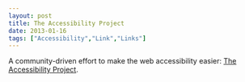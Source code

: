 ```yaml
---
layout: post
title: The Accessibility Project
date: 2013-01-16
tags: ["Accessibility","Link","Links"]
---
```


A community-driven effort to make the web accessibility easier: [The Accessibility Project](http://a11yproject.com/).